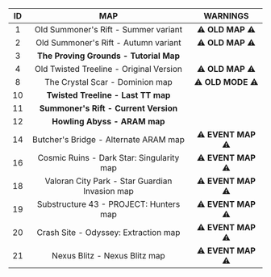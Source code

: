 |ID|MAP|WARNINGS|
|:-:|:-:|:--:|
|1| Old Summoner's Rift - Summer variant						|:warning: **OLD MAP** :warning:
|2| Old Summoner's Rift - Autumn variant						|:warning: **OLD MAP** :warning:
|3| **The Proving Grounds - Tutorial Map**						
|4| Old Twisted Treeline - Original Version					|:warning: **OLD MAP** :warning:
|8| The Crystal Scar - Dominion map									|:warning: **OLD MODE** :warning:
|10| **Twisted Treeline - Last TT map**
|11| **Summoner's Rift - Current Version**
|12| **Howling Abyss - ARAM map**
|14| Butcher's Bridge - Alternate ARAM map			 		|:warning: **EVENT MAP** :warning:
|16| Cosmic Ruins - Dark Star: Singularity map			|:warning: **EVENT MAP** :warning:
|18| Valoran City Park - Star Guardian Invasion map	|:warning: **EVENT MAP** :warning:
|19| Substructure 43 - PROJECT: Hunters map				  |:warning: **EVENT MAP** :warning:
|20| Crash Site - Odyssey: Extraction map						|:warning: **EVENT MAP** :warning:
|21| Nexus Blitz - Nexus Blitz map									|:warning: **EVENT MAP** :warning:
